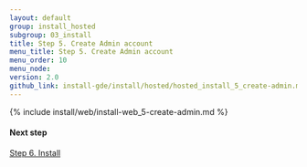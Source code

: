 ```yaml
---
layout: default
group: install_hosted
subgroup: 03_install
title: Step 5. Create Admin account
menu_title: Step 5. Create Admin account
menu_order: 10
menu_node: 
version: 2.0
github_link: install-gde/install/hosted/hosted_install_5_create-admin.md
---
```


{% include install/web/install-web_5-create-admin.md %}

#### Next step
<a href="{{page.baseurl}}install-gde/install/hosted/hosted_install_6_install.html">Step 6. Install</a>
